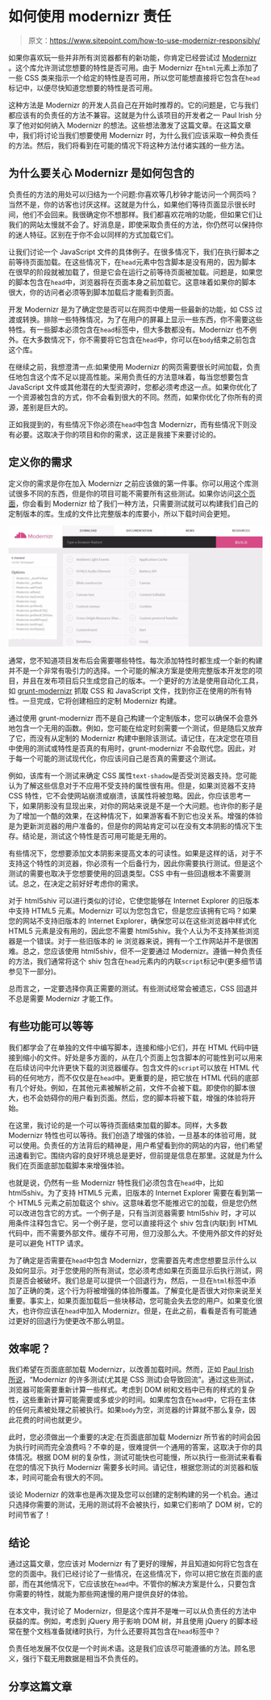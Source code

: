 # 如何使用 modernizr 责任

> 原文：<https://www.sitepoint.com/how-to-use-modernizr-responsibly/>

如果你喜欢玩一些并非所有浏览器都有的新功能，你肯定已经尝试过 [Modernizr](http://modernizr.com/) 。这个库允许测试您想要的特性是否可用。由于 Modernizr 在`html`元素上添加了一些 CSS 类来指示一个给定的特性是否可用，所以您可能想直接将它包含在`head`标记中，以便尽快知道您想要的特性是否可用。

这种方法是 Modernizr 的开发人员自己在开始时推荐的。它的问题是，它与我们都应该有的负责任的方法不兼容。这就是为什么该项目的开发者之一 Paul Irish 分享了他对如何纳入 Modernizr 的想法。这些想法激发了这篇文章。在这篇文章中，我们将讨论当我们想要使用 Modernizr 时，为什么我们应该采取一种负责任的方法。然后，我们将看到在可能的情况下将这种方法付诸实践的一些方法。

## 为什么要关心 Modernizr 是如何包含的

负责任的方法的用处可以归结为一个问题:你喜欢等几秒钟才能访问一个网页吗？当然不是，你的访客也讨厌这样。这就是为什么，如果他们等待页面显示很长时间，他们不会回来。我很确定你不想那样。我们都喜欢花哨的功能，但如果它们让我们的网站太慢就不会了。好消息是，即使采取负责任的方法，你仍然可以保持你的迷人特征。区别在于你不会以同样的方式加载它们。

让我们讨论一个 JavaScript 文件的具体例子。在很多情况下，我们在执行脚本之前等待页面加载。在这些情况下，在`head`元素中包含脚本是没有用的，因为脚本在很早的阶段就被加载了，但是它会在运行之前等待页面被加载。问题是，如果您的脚本包含在`head`中，浏览器将在页面本身之前加载它。这意味着如果你的脚本很大，你的访问者必须等到脚本加载后才能看到页面。

开发 Modernizr 是为了确定您是否可以在网页中使用一些最新的功能，如 CSS 过渡或转换。排除一些特殊情况，为了在用户的屏幕上显示一些东西，你不需要这些特性。有一些脚本必须包含在`head`标签中，但大多数都没有。Modernizr 也不例外。在大多数情况下，你不需要将它包含在`head`中，你可以在`body`结束之前包含这个库。

在继续之前，我想澄清一点:如果使用 Modernizr 的网页需要很长时间加载，负责任地包含这个库不足以提高性能。采用负责任的方法意味着，每当您想要包含 JavaScript 文件或其他潜在的大型资源时，您都必须考虑这一点。如果你优化了一个资源被包含的方式，你不会看到很大的不同。然而，如果你优化了你所有的资源，差别是巨大的。

正如我提到的，有些情况下你必须在`head`中包含 Modernizr，而有些情况下则没有必要。这取决于你的项目和你的需求，这正是我接下来要讨论的。

## 定义你的需求

定义你的需求是你在加入 Modernizr 之前应该做的第一件事。你可以用这个库测试很多不同的东西，但是你的项目可能不需要所有这些测试。如果你访问[这个页面](http://modernizr.com/download/)，你会看到 Modernizr 给了我们一种方法，只需要测试就可以构建我们自己的定制版本的库。生成的文件比完整版本的库要小，所以下载时间会更短。

![customized build](img/508bb41ccb2f834d1b219c3f7323a70d.png)

通常，您不知道项目发布后会需要哪些特性。每次添加特性时都生成一个新的构建并不是一个非常有吸引力的选择。一个可能的解决方案是使用完整版本开发您的项目，并且在发布项目后只生成您自己的版本。一个更好的方法是使用自动化工具，如 [grunt-modernizr](https://github.com/Modernizr/grunt-modernizr) 抓取 CSS 和 JavaScript 文件，找到你正在使用的所有特性。一旦完成，它将创建相应的定制 Modernizr 构建。

通过使用 grunt-modernizr 而不是自己构建一个定制版本，您可以确保不会意外地包含一个无用的函数。例如，您可能在给定时刻需要一个测试，但是随后又放弃了它，而没有从定制的 Modernizr 构建中删除该测试。请记住，在决定您在项目中使用的测试或特性是否真的有用时，grunt-modernizr 不会取代您。因此，对于每一个可能的测试现代化，你应该问自己是否真的需要这个测试。

例如，该库有一个测试来确定 CSS 属性`text-shadow`是否受浏览器支持。您可能认为了解这些信息对于不应用不受支持的属性很有用。但是，如果浏览器不支持 CSS 特性，它不会使网站崩溃或崩溃，该属性将被忽略。因此，你应该思考一下，如果阴影没有显现出来，对你的网站来说是不是一个大问题。也许你的影子是为了增加一个酷的效果，在这种情况下，如果游客看不到它也没关系。增强的体验是为更新浏览器的用户准备的，但是你的网站肯定可以在没有文本阴影的情况下生存。结论是，测试这个特性是否可用可能是无用的。

有些情况下，您想要添加文本阴影来提高文本的可读性。如果是这样的话，对于不支持这个特性的浏览器，你必须有一个后备行为，因此你需要执行测试。但是这个测试的需要也取决于您想要使用的回退类型。CSS 中有一些回退根本不需要测试。总之，在决定之前好好考虑你的需求。

对于 html5shiv 可以进行类似的讨论，它使您能够在 Internet Explorer 的旧版本中支持 HTML5 元素。Modernizr 可以为您包含它，但是您应该拥有它吗？如果您的网站不支持旧版本的 Internet Explorer，确保您可以在这些浏览器中样式化 HTML5 元素是没有用的，因此您不需要 html5shiv。我个人认为不支持某些浏览器是一个错误。对于一些旧版本的 ie 浏览器来说，拥有一个工作网站并不是很困难。总之，您应该使用 html5shiv，但不一定要通过 Modernizr。遵循一种负责任的方法，我们通常将这个 shiv 包含在`head`元素内的内联`script`标记中(更多细节请参见下一部分)。

总而言之，一定要选择你真正需要的测试。有些测试经常会被遗忘，CSS 回退并不总是需要 Modernizr 才能工作。

## 有些功能可以等等

我们都学会了在单独的文件中编写脚本，连接和缩小它们，并在 HTML 代码中链接到缩小的文件。好处是多方面的，从在几个页面上包含脚本的可能性到可以用来在后续访问中允许更快下载的浏览器缓存。包含文件的`script`可以放在 HTML 代码的任何地方，而不仅仅是在`head`中。更重要的是，把它放在 HTML 代码的底部有几个好处。例如，在其他元素被解析之前，文件不会被下载。即使你的脚本很大，也不会妨碍你的用户看到页面。然后，您的脚本将被下载，增强的体验将开始。

在这里，我讨论的是一个可以等待页面结束加载的脚本。同样，大多数 Modernizr 特性也可以等待。我们创造了增强的体验，一旦基本的体验可用，就可以使用。负责任的方法背后的精神是，用户希望看到你的网站的内容，他们希望迅速看到它。围绕内容的良好环境总是更好，但前提是信息在那里。这就是为什么我们在页面底部加载脚本来增强体验。

也就是说，仍然有一些 Modernizr 特性我们必须包含在`head`中，比如 html5shiv。为了支持 HTML5 元素，旧版本的 Internet Explorer 需要在看到第一个 HTML5 元素之前加载这个 shiv。这意味着您不能推迟它的加载，但是您仍然可以改进包含它的方式。一个例子是，只有当浏览器需要 html5shiv 时，才可以用条件注释包含它。另一个例子是，您可以直接将这个 shiv 包含(内联)到 HTML 代码中，而不需要外部文件。缓存不可用，但刀没那么大。不使用外部文件的好处是可以避免 HTTP 请求。

为了确定是否需要在`head`中包含 Modernizr，您需要首先考虑您想要显示什么以及如何显示。对于您使用的所有测试，您必须考虑如果在页面显示后执行测试，网页是否会被破坏。我们总是可以提供一个回退行为，然后，一旦在`html`标签中添加了正确的类，这个行为将被增强的体验所覆盖。了解变化是否很大对你来说至关重要。事实上，如果页面加载后一些块移动，您可能会失去您的用户。如果变化很大，也许你应该在`head`中加入 Modernizr。但是，在此之前，看看是否有可能通过更好的回退行为使更改不那么明显。

## 效率呢？

我们希望在页面底部加载 Modernizr，以改善加载时间。然而，正如 [Paul Irish 所说](https://github.com/Modernizr/Modernizr/issues/878#issuecomment-41448059)，<q>Modernizr 的许多测试(尤其是 CSS 测试)会导致回流</q>。通过这些测试，浏览器可能需要重新计算一些样式。考虑到 DOM 树和文档中已有的样式的复杂性，这些重新计算可能需要或多或少的时间。如果库包含在`head`中，它将在主体的任何元素被处理之前被执行。如果`body`为空，浏览器的计算就不那么复杂，因此花费的时间也就更少。

此时，您必须做出一个重要的决定:在页面底部加载 Modernizr 所节省的时间会因为执行时间而完全浪费吗？不幸的是，很难提供一个通用的答案，这取决于你的具体情况。根据 DOM 树的复杂性，测试可能快也可能慢，所以执行一些测试来看看在您的情况下执行 Modernizr 需要多长时间。请记住，根据您测试的浏览器和版本，时间可能会有很大的不同。

谈论 Modernizr 的效率也是再次提及您可以创建的定制构建的另一个机会。通过只选择你需要的测试，无用的测试将不会被执行，如果它们影响了 DOM 树，它的时间节省了！

## 结论

通过这篇文章，您应该对 Modernizr 有了更好的理解，并且知道如何将它包含在您的页面中。我们已经讨论了一些情况，在这些情况下，你可以把它放在页面的底部，而在其他情况下，它应该放在`head`中。不管你的解决方案是什么，只要包含你需要的特性，就能为那些网速慢的用户提供良好的体验。

在本文中，我讨论了 Modernizr，但是这个库并不是唯一可以从负责任的方法中获益的库。例如，考虑到 jQuery 用于影响 DOM 树，并且使用 jQuery 的脚本经常在整个文档准备就绪时执行，为什么还要将其包含在`head`标签中？

负责任地发展不仅仅是一个时尚术语。这是我们应该尽可能遵循的方法。顾名思义，强行下载无用数据是相当不负责任的。

## 分享这篇文章